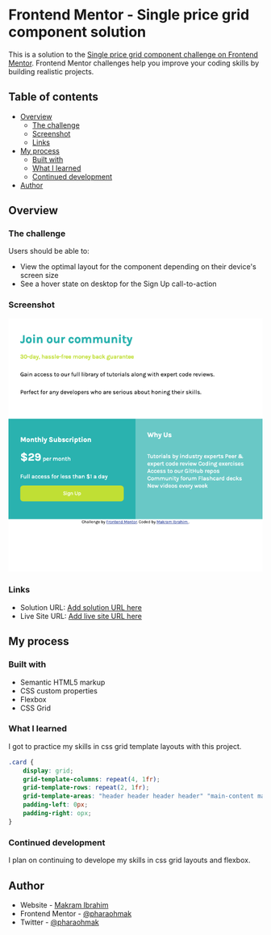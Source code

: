 # Frontend Mentor - Single price grid component solution

This is a solution to the [Single price grid component challenge on Frontend Mentor](https://www.frontendmentor.io/challenges/single-price-grid-component-5ce41129d0ff452fec5abbbc). Frontend Mentor challenges help you improve your coding skills by building realistic projects. 

## Table of contents

- [Overview](#overview)
  - [The challenge](#the-challenge)
  - [Screenshot](#screenshot)
  - [Links](#links)
- [My process](#my-process)
  - [Built with](#built-with)
  - [What I learned](#what-i-learned)
  - [Continued development](#continued-development)
- [Author](#author)

## Overview

### The challenge

Users should be able to:

- View the optimal layout for the component depending on their device's screen size
- See a hover state on desktop for the Sign Up call-to-action

### Screenshot

![](./screenshot.png)

### Links

- Solution URL: [Add solution URL here](https://your-solution-url.com)
- Live Site URL: [Add live site URL here](https://your-live-site-url.com)

## My process

### Built with

- Semantic HTML5 markup
- CSS custom properties
- Flexbox
- CSS Grid

### What I learned

I got to practice my skills in css grid template layouts with this project.

```css
.card {
    display: grid;
    grid-template-columns: repeat(4, 1fr);
    grid-template-rows: repeat(2, 1fr);
    grid-template-areas: "header header header header" "main-content main-content footer footer";
    padding-left: 0px;
    padding-right: opx;
}
```

### Continued development

I plan on continuing to develope my skills in css grid layouts and flexbox.

## Author

- Website - [Makram Ibrahim](https://www.slepingpharaoh.com)
- Frontend Mentor - [@pharaohmak](https://www.frontendmentor.io/profile/pharaohmak)
- Twitter - [@pharaohmak](https://www.twitter.com/pharaohmak)
